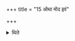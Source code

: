 +++
title = "15 ओथा मोद इवं"

+++

<details><summary>थिते</summary>

15. (The responses) othā moda ivam, hotar moda ivam, (and) othā moda ivom are the (other) alternatives (of the above mentioned responses.  
</details>
